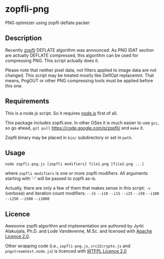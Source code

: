 zopfli-png
==========

PNG optimizer using zopfli deflate packer

Description
-----------

Recently [zopfli](https://code.google.com/p/zopfli/) DEFLATE algorithm was announced. As PNG IDAT section are actually DEFLATE compressed, this algorithm can be used for compressing PNG. This script actually does it.

Please note that neither pixel data, not filters applied to image data are not changed. This script may be treated mostly like DeflOpt replacemnt. That means, PngOUT or other PNG compressing tools must be applied before this one.

Requirements
------------

This is a node.js script. So it requires [node.js](http://nodejs.org/) first of all.

This package includes zopfli.exe. In other OSes it is much easier to use `gcc`, so go ahead, `git pull` https://code.google.com/p/zopfli/ and `make` it.

Zopfli binary may be placed in `bin/` subdirectory or set in `path`.

Usage
-----

`node zopfli-png.js [zopfli modifiers] file1.png [file2.png ...]`

where `zopfli modifiers` is one or more zopfli modifiers. All arguments starting with '-' will be passed to zopfli as-is.

Actually, there are only a few of them that makes sense in this script: `-v` (verbose) and iteration count modifiers: 
`--i5`
`--i10`
`--i15`
`--i25`
`--i50`
`--i100`
`--i250`
`--i500`
`--i1000`

Licence
-------

Awesome zopfli algorithm and implementation are authored by Jyrki Alakuijala, Ph.D. and Lode Vandevenne, M.Sc. and licensed with [Apache Licence 2.0](http://www.apache.org/licenses/LICENSE-2.0).

Other wrapping code (i.e., `zopfli-png.js`, `crc32crypto.js` and `pngstreamtest.node.js`) is licenced with [WTFPL Licence 2.0](http://www.wtfpl.net/txt/copying/)